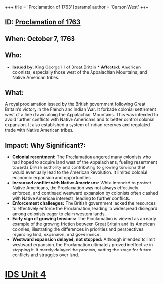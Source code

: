 +++
 title = 'Proclamation of 1763'
[params]
	author = 'Carson West'
+++
## ID: [Proclamation of 1763](./../proclamation-of-1763/) 
## When: October 7, 1763

## Who:
* **Issued by:** King George III of [Great Britain](./../great-britain/) * **Affected:** American colonists, especially those west of the Appalachian Mountains, and Native American tribes.

## What:
A royal proclamation issued by the British government following Great Britain's victory in the French and Indian War.  It forbade colonial settlement west of a line drawn along the Appalachian Mountains.  This was intended to avoid further conflicts with Native Americans and to better control colonial expansion.  It also established a system of Indian reserves and regulated trade with Native American tribes.

## Impact: Why Significant?:
* **Colonial resentment:** The Proclamation angered many colonists who had hoped to acquire land west of the Appalachians, fueling resentment towards British authority and contributing to growing tensions that would eventually lead to the American Revolution.  It limited colonial economic expansion and opportunities.
* **Increased conflict with Native Americans:** While intended to protect Native Americans, the Proclamation was not always effectively enforced, and continued westward expansion by colonists often clashed with Native American interests, leading to further conflicts.
* **Enforcement challenges:** The British government lacked the resources to effectively enforce the Proclamation, leading to widespread disregard among colonists eager to claim western lands.
* **Early sign of growing tensions:** The Proclamation is viewed as an early example of the growing friction between [Great Britain](./../great-britain/) and its American colonies, illustrating the differences in priorities and perspectives regarding land, expansion, and governance.
* **Westward expansion delayed, not stopped:** Although intended to limit westward expansion, the Proclamation ultimately proved ineffective in stopping it. It merely delayed the process, setting the stage for future conflicts and struggles over land.


# [IDS Unit 4](./../ids-unit-4/)
